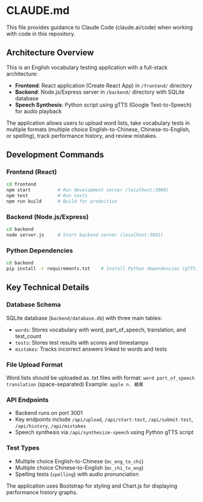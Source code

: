 # CLAUDE.md

This file provides guidance to Claude Code (claude.ai/code) when working with code in this repository.

## Architecture Overview

This is an English vocabulary testing application with a full-stack architecture:

- **Frontend**: React application (Create React App) in `/frontend/` directory
- **Backend**: Node.js/Express server in `/backend/` directory with SQLite database
- **Speech Synthesis**: Python script using gTTS (Google Text-to-Speech) for audio playback

The application allows users to upload word lists, take vocabulary tests in multiple formats (multiple choice English-to-Chinese, Chinese-to-English, or spelling), track performance history, and review mistakes.

## Development Commands

### Frontend (React)
```bash
cd frontend
npm start          # Run development server (localhost:3000)
npm test           # Run tests
npm run build      # Build for production
```

### Backend (Node.js/Express)
```bash
cd backend
node server.js     # Start backend server (localhost:3001)
```

### Python Dependencies
```bash
cd backend
pip install -r requirements.txt    # Install Python dependencies (gTTS)
```

## Key Technical Details

### Database Schema
SQLite database (`backend/database.db`) with three main tables:
- `words`: Stores vocabulary with word, part_of_speech, translation, and test_count
- `tests`: Stores test results with scores and timestamps
- `mistakes`: Tracks incorrect answers linked to words and tests

### File Upload Format
Word lists should be uploaded as .txt files with format: `word part_of_speech translation` (space-separated)
Example: `apple n. 蘋果`

### API Endpoints
- Backend runs on port 3001
- Key endpoints include `/api/upload`, `/api/start-test`, `/api/submit-test`, `/api/history`, `/api/mistakes`
- Speech synthesis via `/api/synthesize-speech` using Python gTTS script

### Test Types
- Multiple choice English-to-Chinese (`mc_eng_to_chi`)
- Multiple choice Chinese-to-English (`mc_chi_to_eng`) 
- Spelling tests (`spelling`) with audio pronunciation

The application uses Bootstrap for styling and Chart.js for displaying performance history graphs.